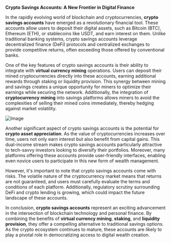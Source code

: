 **Crypto Savings Accounts: A New Frontier in Digital Finance**

In the rapidly evolving world of blockchain and cryptocurrencies, **crypto savings accounts** have emerged as a revolutionary financial tool. These accounts allow users to deposit their digital assets, such as Bitcoin (BTC), Ethereum (ETH), or stablecoins like USDT, and earn interest on them. Unlike traditional banking systems, crypto savings accounts leverage decentralized finance (DeFi) protocols and centralized exchanges to provide competitive returns, often exceeding those offered by conventional banks.

One of the key features of crypto savings accounts is their ability to integrate with **virtual currency mining** operations. Users can deposit their mined cryptocurrencies directly into these accounts, earning additional rewards through staking or liquidity provision. This synergy between mining and savings creates a unique opportunity for miners to optimize their earnings while securing the network. Additionally, the integration of **cryptocurrency mining** into savings platforms allows miners to avoid the complexities of selling their mined coins immediately, thereby hedging against market volatility.

![Image](https://github.com/user-attachments/assets/31692037-0104-4703-abd1-696b6a7dd41b)

Another significant aspect of crypto savings accounts is the potential for **crypto asset appreciation**. As the value of cryptocurrencies increases over time, users not only earn interest but also benefit from capital gains. This dual-income stream makes crypto savings accounts particularly attractive to tech-savvy investors looking to diversify their portfolios. Moreover, many platforms offering these accounts provide user-friendly interfaces, enabling even novice users to participate in this new form of wealth management.

However, it's important to note that crypto savings accounts come with risks. The volatile nature of the cryptocurrency market means that returns are not guaranteed, and users must carefully evaluate the terms and conditions of each platform. Additionally, regulatory scrutiny surrounding DeFi and crypto lending is growing, which could impact the future landscape of these accounts.

In conclusion, **crypto savings accounts** represent an exciting advancement in the intersection of blockchain technology and personal finance. By combining the benefits of **virtual currency mining**, **staking**, and **liquidity provision**, they offer a compelling alternative to traditional savings options. As the crypto ecosystem continues to mature, these accounts are likely to play a pivotal role in democratizing access to digital wealth creation.